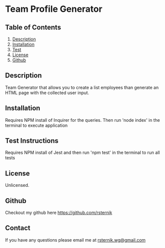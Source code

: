 # Team Profile Generator
  
  ## Table of Contents
  
1. [Description](#description)
2. [Installation](#installation)
3. [Test](#test)
4. [License](#test)
5. [Github](#github)


## Description
Team Generator that allows you to create a list employees than generate an HTML page with the collected user input.
## Installation
Requires NPM install of Inquirer for the queries. Then run 'node index' in the terminal to execute application
## Test Instructions
Requires NPM install of Jest and then run 'npm test' in the terminal to run all tests
## License
Unlicensed.
## Github
Checkout my github here  https://github.com/rsternik
## Contact
If you have any questions please email me at rsternik.wg@gmail.com

